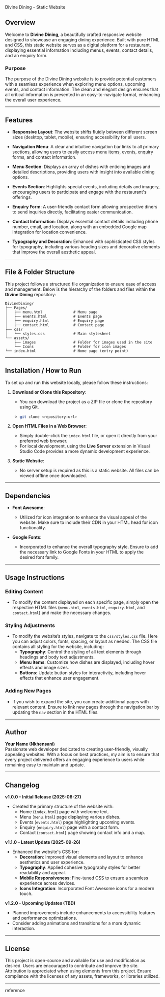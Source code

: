 
Divine Dining - Static Website

## Overview

Welcome to **Divine Dining**, a beautifully crafted responsive website designed to showcase an engaging dining experience. Built with pure HTML and CSS, this static website serves as a digital platform for a restaurant, displaying essential information including menus, events, contact details, and an enquiry form.

### Purpose

The purpose of the Divine Dining website is to provide potential customers with a seamless experience when exploring menu options, upcoming events, and contact information. The clean and elegant design ensures that all critical information is presented in an easy-to-navigate format, enhancing the overall user experience.

---

## Features

- **Responsive Layout**: The website shifts fluidly between different screen sizes (desktop, tablet, mobile), ensuring accessibility for all users.
  
- **Navigation Menu**: A clear and intuitive navigation bar links to all primary sections, allowing users to easily access menu items, events, enquiry forms, and contact information.

- **Menu Section**: Displays an array of dishes with enticing images and detailed descriptions, providing users with insight into available dining options.

- **Events Section**: Highlights special events, including details and imagery, encouraging users to participate and engage with the restaurant's offerings.

- **Enquiry Form**: A user-friendly contact form allowing prospective diners to send inquiries directly, facilitating easier communication.

- **Contact Information**: Displays essential contact details including phone number, email, and location, along with an embedded Google map integration for location convenience.

- **Typography and Decoration**: Enhanced with sophisticated CSS styles for typography, including various heading sizes and decorative elements that improve the overall aesthetic appeal.

---

## File & Folder Structure

This project follows a structured file organization to ensure ease of access and management. Below is the hierarchy of the folders and files within the **Divine Dining** repository:

```
DivineDining/
├── Pages/
│   ├── menu.html              # Menu page
│   ├── events.html            # Events page
│   ├── enquiry.html           # Enquiry page
│   ├── contact.html           # Contact page
├── css/
│   └── styles.css             # Main stylesheet
└── assets/
    ├── images                 # Folder for images used in the site
    └── Icons                  # Folder for icon images
└── index.html                 # Home page (entry point)
```

---

## Installation / How to Run

To set up and run this website locally, please follow these instructions:

1. **Download or Clone this Repository**: 
   - You can download the project as a ZIP file or clone the repository using Git.
   - ```bash
     git clone <repository-url>
     ```

2. **Open HTML Files in a Web Browser**:
   - Simply double-click the `index.html` file, or open it directly from your preferred web browser.
   - For local development, using the **Live Server** extension in Visual Studio Code provides a more dynamic development experience.

3. **Static Website**:
   - No server setup is required as this is a static website. All files can be viewed offline once downloaded.

---

## Dependencies

- **Font Awesome**: 
  - Utilized for icon integration to enhance the visual appeal of the website. Make sure to include their CDN in your HTML head for icon functionality.

- **Google Fonts**: 
  - Incorporated to enhance the overall typography style. Ensure to add the necessary link to Google Fonts in your HTML to apply the desired font family.

---

## Usage Instructions

### Editing Content

- To modify the content displayed on each specific page, simply open the respective HTML files (`menu.html`, `events.html`, `enquiry.html`, and `contact.html`) and make the necessary changes. 

### Styling Adjustments

- To modify the website’s styles, navigate to the `css/styles.css` file. Here you can adjust colors, fonts, spacing, or layout as needed. The CSS file contains all styling for the website, including:
  - **Typography**: Control the styling of all text elements through headings and body text adjustments.
  - **Menu Items**: Customize how dishes are displayed, including hover effects and image sizes.
  - **Buttons**: Update button styles for interactivity, including hover effects that enhance user engagement.

### Adding New Pages

- If you wish to expand the site, you can create additional pages with relevant content. Ensure to link new pages through the navigation bar by updating the `nav` section in the HTML files.

---

## Author

**Your Name (Nkhensani)**  
Passionate web developer dedicated to creating user-friendly, visually appealing websites. With a focus on best practices, my aim is to ensure that every project delivered offers an engaging experience to users while remaining easy to maintain and update.

---

## Changelog

**v1.0.0 – Initial Release (2025-08-27)**  
- Created the primary structure of the website with:
  - Home (`index.html`) page with welcome text.
  - Menu (`menu.html`) page displaying various dishes.
  - Events (`events.html`) page highlighting upcoming events.
  - Enquiry (`enquiry.html`) page with a contact form.
  - Contact (`contact.html`) page showing contact info and a map.

**v1.1.0 – Latest Update (2025-09-26)**  
- Enhanced the website's CSS for:
  - **Decoration**: Improved visual elements and layout to enhance aesthetics and user experience.
  - **Typography**: Applied cohesive typography styles for better readability and appeal.
  - **Mobile Responsiveness**: Fine-tuned CSS to ensure a seamless experience across devices.
  - **Icons Integration**: Incorporated Font Awesome icons for a modern touch.

**v1.2.0 – Upcoming Updates (TBD)**  
- Planned improvements include enhancements to accessibility features and performance optimizations.
- Consider adding animations and transitions for a more dynamic interaction.

---

## License

This project is open-source and available for use and modification as desired. Users are encouraged to contribute and improve the site. Attribution is appreciated when using elements from this project. Ensure compliance with the licenses of any assets, frameworks, or libraries utilized.

---
reference 
